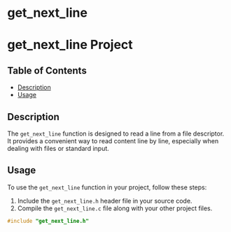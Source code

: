 # get_next_line

# get_next_line Project

## Table of Contents
- [Description](#description)
- [Usage](#usage)


## Description

The `get_next_line` function is designed to read a line from a file descriptor. It provides a convenient way to read content line by line, especially when dealing with files or standard input.

## Usage

To use the `get_next_line` function in your project, follow these steps:

1. Include the `get_next_line.h` header file in your source code.
2. Compile the `get_next_line.c` file along with your other project files.

```c
#include "get_next_line.h"
